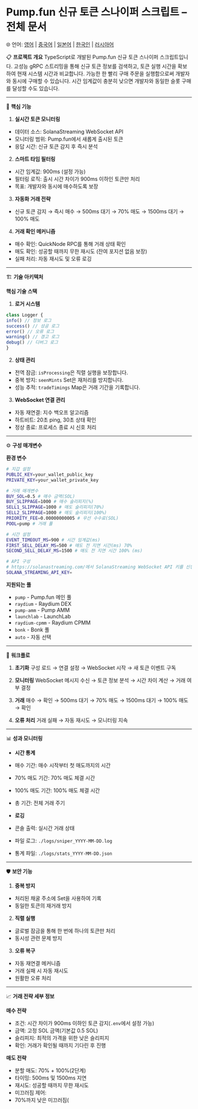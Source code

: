 # Pump.fun 신규 토큰 스나이퍼 스크립트 – 전체 문서
🌐 언어: [영어](README.md) | [중국어](README.zh-CN.md) | [일본어](README.ja.md) | [한국인](README.kr.md) | [러시아어](README.ru.md)

📋 **프로젝트 개요**
TypeScript로 개발된 Pump.fun 신규 토큰 스나이퍼 스크립트입니다.
고성능 gRPC 스트리밍을 통해 신규 토큰 정보를 검색하고, 토큰 실행 시간을 확보하여 현재 시스템 시간과 비교합니다.
가능한 한 빨리 구매 주문을 실행함으로써 개발자와 동시에 구매할 수 있습니다.
시간 임계값이 충분히 낮으면 개발자와 동일한 슬롯 구매를 달성할 수도 있습니다.

---

🎯 **핵심 기능**

1. **실시간 토큰 모니터링**
- 데이터 소스: SolanaStreaming WebSocket API
- 모니터링 범위: Pump.fun에서 새롭게 출시된 토큰
- 응답 시간: 신규 토큰 감지 후 즉시 분석

2. **스마트 타임 필터링**
- 시간 임계값: 900ms (설정 가능)
- 필터링 로직: 출시 시간 차이가 900ms 이하인 토큰만 처리
- 목표: 개발자와 동시에 매수하도록 보장

3. **자동화 거래 전략**
- 신규 토큰 감지 → 즉시 매수 → 500ms 대기 → 70% 매도 → 1500ms 대기 → 100% 매도

4. **거래 확인 메커니즘**
- 매수 확인: QuickNode RPC를 통해 거래 상태 확인
- 매도 확인: 성공할 때까지 무한 재시도 (잔여 포지션 없음 보장)
- 실패 처리: 자동 재시도 및 오류 로깅

---

🏗️ **기술 아키텍처**

**핵심 기술 스택**

1. **로거 시스템**
```ts
class Logger {
info() // 정보 로그
success() // 성공 로그
error() // 오류 로그
warning() // 경고 로그
debug() // 디버그 로그
}
```

2. **상태 관리**
- 전역 잠금: `isProcessing`은 직렬 실행을 보장합니다.
- 중복 방지: `seenMints` Set은 재처리를 방지합니다.
- 성능 추적: `tradeTimings` Map은 거래 기간을 기록합니다.

3. **WebSocket 연결 관리**
- 자동 재연결: 지수 백오프 알고리즘
- 하트비트: 20초 ping, 30초 상태 확인
- 정상 종료: 프로세스 종료 시 신호 처리

---

⚙️ **구성 매개변수**

**환경 변수**

```bash
# 지갑 설정
PUBLIC_KEY=your_wallet_public_key
PRIVATE_KEY=your_wallet_private_key

# 거래 매개변수
BUY_SOL=0.5 # 매수 금액(SOL)
BUY_SLIPPAGE=1000 # 매수 슬리피지(%)
SELL1_SLIPPAGE=1000 # 매도 슬리피지(70%)
SELL2_SLIPPAGE=1000 # 매도 슬리피지(100%)
PRIORITY_FEE=0.00000000005 # 우선 수수료(SOL)
POOL=pump # 거래 풀

# 시간 설정
EVENT_TIMEOUT_MS=900 # 시간 임계값(ms)
FIRST_SELL_DELAY_MS=500 # 매도 전 지연 시간(ms) 70%
SECOND_SELL_DELAY_MS=1500 # 매도 전 지연 시간 100% (ms)

# API 구성
# https://solanastreaming.com/에서 SolanaStreaming WebSocket API 키를 신청하세요.
SOLANA_STREAMING_API_KEY=
```

**지원되는 풀**
- `pump` - Pump.fun 메인 풀
- `raydium` - Raydium DEX
- `pump-amm` - Pump AMM
- `launchlab` - LaunchLab
- `raydium-cpmm` - Raydium CPMM
- `bonk` - Bonk 풀
- `auto` - 자동 선택

---

🔄 **워크플로**

1. **초기화**
구성 로드 → 연결 설정 → WebSocket 시작 → 새 토큰 이벤트 구독

2. **모니터링**
WebSocket 메시지 수신 → 토큰 정보 분석 → 시간 차이 계산 → 거래 여부 결정

3. **거래**
매수 → 확인 → 500ms 대기 → 70% 매도 → 1500ms 대기 → 100% 매도 → 확인

4. **오류 처리**
거래 실패 → 자동 재시도 → 모니터링 지속

---

📊 **성과 모니터링**

- **시간 통계**
- 매수 기간: 매수 시작부터 첫 매도까지의 시간
- 70% 매도 기간: 70% 매도 체결 시간
- 100% 매도 기간: 100% 매도 체결 시간
- 총 기간: 전체 거래 주기

- **로깅**
- 콘솔 출력: 실시간 거래 상태
- 파일 로그: `./logs/sniper_YYYY-MM-DD.log`
- 통계 파일: `./logs/stats_YYYY-MM-DD.json`

---

🛡️ **보안 기능**

1. **중복 방지**
- 처리된 채굴 주소에 Set을 사용하여 기록
- 동일한 토큰의 재거래 방지

2. **직렬 실행**
- 글로벌 잠금을 통해 한 번에 하나의 토큰만 처리
- 동시성 관련 문제 방지

3. **오류 복구**
- 자동 재연결 메커니즘
- 거래 실패 시 자동 재시도
- 원활한 오류 처리

---

📈 **거래 전략 세부 정보**

**매수 전략**
- 조건: 시간 차이가 900ms 이하인 토큰 감지(`.env`에서 설정 가능)
- 금액: 고정 SOL 금액(기본값 0.5 SOL)
- 슬리피지: 최적의 가격을 위한 낮은 슬리피지
- 확인: 거래가 확인될 때까지 기다린 후 진행

**매도 전략**
- 분할 매도: 70% + 100%(2단계)
- 타이밍: 500ms 및 1500ms 지연
- 재시도: 성공할 때까지 무한 재시도
- 미끄러짐 제어:
- 70%까지 낮은 미끄러짐(

